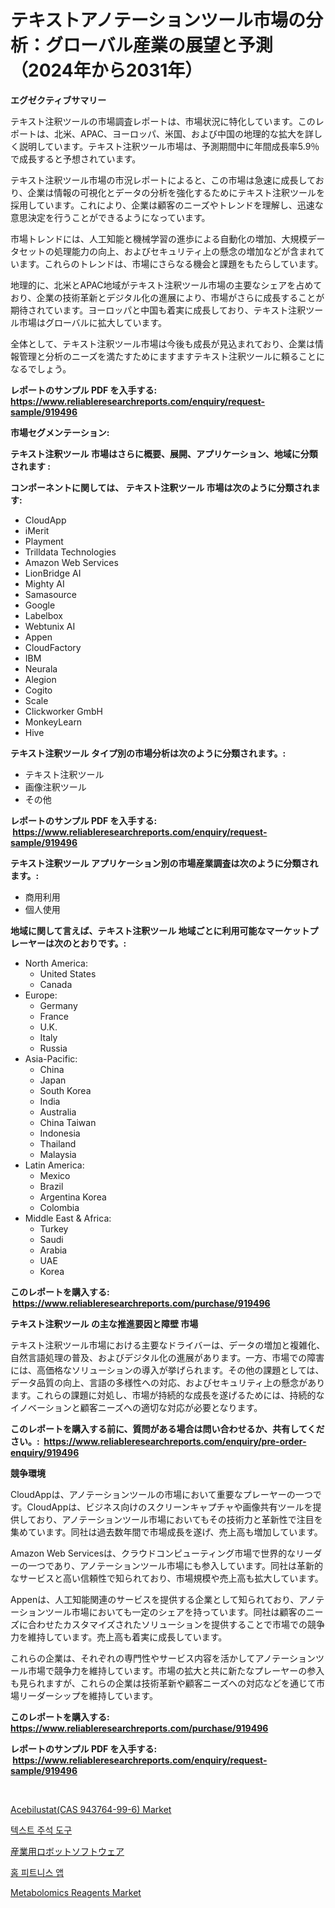 <p><h1>テキストアノテーションツール市場の分析：グローバル産業の展望と予測（2024年から2031年）</h1></p><p><strong>エグゼクティブサマリー</strong></p>
<p><p>テキスト注釈ツールの市場調査レポートは、市場状況に特化しています。このレポートは、北米、APAC、ヨーロッパ、米国、および中国の地理的な拡大を詳しく説明しています。テキスト注釈ツール市場は、予測期間中に年間成長率5.9％で成長すると予想されています。</p><p>テキスト注釈ツール市場の市況レポートによると、この市場は急速に成長しており、企業は情報の可視化とデータの分析を強化するためにテキスト注釈ツールを採用しています。これにより、企業は顧客のニーズやトレンドを理解し、迅速な意思決定を行うことができるようになっています。</p><p>市場トレンドには、人工知能と機械学習の進歩による自動化の増加、大規模データセットの処理能力の向上、およびセキュリティ上の懸念の増加などが含まれています。これらのトレンドは、市場にさらなる機会と課題をもたらしています。</p><p>地理的に、北米とAPAC地域がテキスト注釈ツール市場の主要なシェアを占めており、企業の技術革新とデジタル化の進展により、市場がさらに成長することが期待されています。ヨーロッパと中国も着実に成長しており、テキスト注釈ツール市場はグローバルに拡大しています。</p><p>全体として、テキスト注釈ツール市場は今後も成長が見込まれており、企業は情報管理と分析のニーズを満たすためにますますテキスト注釈ツールに頼ることになるでしょう。</p></p>
<p><strong>レポートのサンプル PDF を入手する: <a href="https://www.reliableresearchreports.com/enquiry/request-sample/919496">https://www.reliableresearchreports.com/enquiry/request-sample/919496</a></strong></p>
<p><strong>市場セグメンテーション:</strong></p>
<p><strong> テキスト注釈ツール 市場はさらに概要、展開、アプリケーション、地域に分類されます :</strong></p>
<p><strong>コンポーネントに関しては、 テキスト注釈ツール 市場は次のように分類されます: &nbsp;</strong></p>
<p><ul><li>CloudApp</li><li>iMerit</li><li>Playment</li><li>Trilldata Technologies</li><li>Amazon Web Services</li><li>LionBridge AI</li><li>Mighty AI</li><li>Samasource</li><li>Google</li><li>Labelbox</li><li>Webtunix AI</li><li>Appen</li><li>CloudFactory</li><li>IBM</li><li>Neurala</li><li>Alegion</li><li>Cogito</li><li>Scale</li><li>Clickworker GmbH</li><li>MonkeyLearn</li><li>Hive</li></ul></p>
<p><strong> テキスト注釈ツール タイプ別の市場分析は次のように分類されます。:</strong></p>
<p><ul><li>テキスト注釈ツール</li><li>画像注釈ツール</li><li>その他</li></ul></p>
<p><strong>レポートのサンプル PDF を入手する: &nbsp;<a href="https://www.reliableresearchreports.com/enquiry/request-sample/919496">https://www.reliableresearchreports.com/enquiry/request-sample/919496</a></strong></p>
<p><strong> テキスト注釈ツール アプリケーション別の市場産業調査は次のように分類されます。:</strong></p>
<p><ul><li>商用利用</li><li>個人使用</li></ul></p>
<p><strong>地域に関して言えば、テキスト注釈ツール 地域ごとに利用可能なマーケットプレーヤーは次のとおりです。:</strong></p>
<p><ul>
    <li>
        North America:
        <ul>
            <li>United States</li>
            <li>Canada</li>
        </ul>
    </li>
    <li>
        Europe:
        <ul>
            <li>Germany</li>
            <li>France</li>
            <li>U.K.</li>
            <li>Italy</li>
            <li>Russia</li>
        </ul>
    </li>
    <li>
        Asia-Pacific:
        <ul>
            <li>China</li>
            <li>Japan</li>
            <li>South Korea</li>
            <li>India</li>
            <li>Australia</li>
            <li>China Taiwan</li>
            <li>Indonesia</li>
            <li>Thailand</li>
            <li>Malaysia</li>
        </ul>
    </li>
    <li>
        Latin America:
        <ul>
            <li>Mexico</li>
            <li>Brazil</li>
            <li>Argentina Korea</li>
            <li>Colombia</li>
        </ul>
    </li>
    <li>
        Middle East & Africa:
        <ul>
            <li>Turkey</li>
            <li>Saudi</li>
            <li>Arabia</li>
            <li>UAE</li>
            <li>Korea</li>
        </ul>
    </li>
    </ul></p>
<p><strong>このレポートを購入する: &nbsp;<a href="https://www.reliableresearchreports.com/purchase/919496">https://www.reliableresearchreports.com/purchase/919496</a></strong></p>
<p><strong>テキスト注釈ツール の主な推進要因と障壁 市場</strong></p>
<p><p>テキスト注釈ツール市場における主要なドライバーは、データの増加と複雑化、自然言語処理の普及、およびデジタル化の進展があります。一方、市場での障害には、高価格なソリューションの導入が挙げられます。その他の課題としては、データ品質の向上、言語の多様性への対応、およびセキュリティ上の懸念があります。これらの課題に対処し、市場が持続的な成長を遂げるためには、持続的なイノベーションと顧客ニーズへの適切な対応が必要となります。</p></p>
<p><strong>このレポートを購入する前に、質問がある場合は問い合わせるか、共有してください。:&nbsp; <a href="https://www.reliableresearchreports.com/enquiry/pre-order-enquiry/919496">https://www.reliableresearchreports.com/enquiry/pre-order-enquiry/919496</a></strong></p>
<p><strong>競争環境</strong></p>
<p><p>CloudAppは、アノテーションツールの市場において重要なプレーヤーの一つです。CloudAppは、ビジネス向けのスクリーンキャプチャや画像共有ツールを提供しており、アノテーションツール市場においてもその技術力と革新性で注目を集めています。同社は過去数年間で市場成長を遂げ、売上高も増加しています。</p><p>Amazon Web Servicesは、クラウドコンピューティング市場で世界的なリーダーの一つであり、アノテーションツール市場にも参入しています。同社は革新的なサービスと高い信頼性で知られており、市場規模や売上高も拡大しています。</p><p>Appenは、人工知能関連のサービスを提供する企業として知られており、アノテーションツール市場においても一定のシェアを持っています。同社は顧客のニーズに合わせたカスタマイズされたソリューションを提供することで市場での競争力を維持しています。売上高も着実に成長しています。</p><p>これらの企業は、それぞれの専門性やサービス内容を活かしてアノテーションツール市場で競争力を維持しています。市場の拡大と共に新たなプレーヤーの参入も見られますが、これらの企業は技術革新や顧客ニーズへの対応などを通じて市場リーダーシップを維持しています。</p></p>
<p><strong>このレポートを購入する: &nbsp; <a href="https://www.reliableresearchreports.com/purchase/919496">https://www.reliableresearchreports.com/purchase/919496</a></strong></p>
<p><strong>レポートのサンプル PDF を入手する: &nbsp;<a href="https://www.reliableresearchreports.com/enquiry/request-sample/919496">https://www.reliableresearchreports.com/enquiry/request-sample/919496</a></strong><strong></strong></p>
<p>&nbsp;</p>
<p><p><a href="https://issuu.com/reportprime-2/docs/acebilustatcas-943764-99-6-market-size-2030.pptx">Acebilustat(CAS 943764-99-6) Market</a></p><p><a href="https://github.com/sougarounis/Market-Research-Report-List-2/blob/main/2655027182928.md">텍스트 주석 도구</a></p><p><a href="https://github.com/mohamedbakry57/Market-Research-Report-List-2/blob/main/6013804182931.md">産業用ロボットソフトウェア</a></p><p><a href="https://github.com/laholand/Market-Research-Report-List-2/blob/main/5291001182927.md">홈 피트니스 앱</a></p><p><a href="https://issuu.com/reportprime-2/docs/metabolomics-reagents-market-size-2030.pptx">Metabolomics Reagents Market</a></p></p>